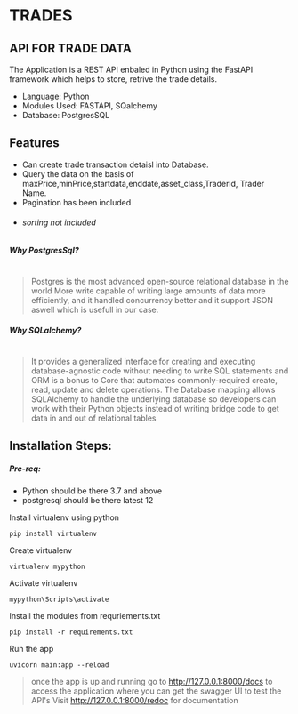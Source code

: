 # TRADES
## API FOR TRADE DATA

The Application is a REST API enbaled in Python using the FastAPI framework which helps to store, retrive the trade details.

- Language: Python
- Modules Used: FASTAPI, SQalchemy
- Database: PostgresSQL

## Features

- Can create trade transaction detaisl into Database.
- Query the data on the basis of maxPrice,minPrice,startdata,enddate,asset_class,Traderid, Trader Name.
- Pagination has been included
- ###### sorting not included

##### Why PostgresSql?

#
> Postgres is the most advanced open-source relational database in the world
> More write capable of writing large amounts of data more efficiently, and it handled concurrency better and it support JSON aswell which is usefull in our case.

##### Why SQLalchemy?
#
> It provides a generalized interface for creating and executing database-agnostic code without needing to write SQL statements and ORM is a bonus to Core that automates commonly-required create, read, update and delete operations.
The Database mapping allows SQLAlchemy to handle the underlying database so developers can work with their Python objects instead of writing bridge code to get data in and out of relational tables


## Installation Steps:

##### Pre-req:
-   Python should be there 3.7 and above
-   postgresql should be there latest 12

Install virtualenv using python

    pip install virtualenv

Create virtualenv

    virtualenv mypython
    
Activate virtualenv

    mypython\Scripts\activate

Install the modules from requriements.txt

    pip install -r requirements.txt

Run the app

    uvicorn main:app --reload

> once the app is up and running go to http://127.0.0.1:8000/docs to access the application where you can get the swagger UI to test the API's
> Visit http://127.0.0.1:8000/redoc for documentation 


